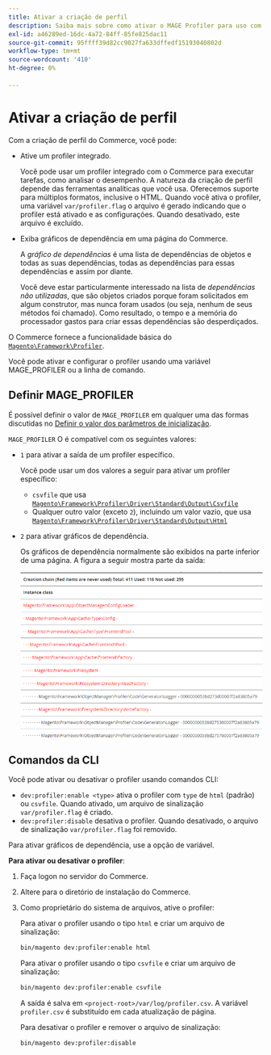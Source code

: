 ```yaml
---
title: Ativar a criação de perfil
description: Saiba mais sobre como ativar o MAGE Profiler para uso com suas ferramentas analíticas.
exl-id: a46289ed-16dc-4a72-84ff-85fe825dac11
source-git-commit: 95ffff39d82cc9027fa633dffedf15193040802d
workflow-type: tm+mt
source-wordcount: '410'
ht-degree: 0%

---
```


# Ativar a criação de perfil

Com a criação de perfil do Commerce, você pode:

- Ative um profiler integrado.

  Você pode usar um profiler integrado com o Commerce para executar tarefas, como analisar o desempenho. A natureza da criação de perfil depende das ferramentas analíticas que você usa. Oferecemos suporte para múltiplos formatos, inclusive o HTML. Quando você ativa o profiler, uma variável `var/profiler.flag` o arquivo é gerado indicando que o profiler está ativado e as configurações. Quando desativado, este arquivo é excluído.

- Exiba gráficos de dependência em uma página do Commerce.

  A _gráfico de dependências_ é uma lista de dependências de objetos e todas as suas dependências, todas as dependências para essas dependências e assim por diante.

  Você deve estar particularmente interessado na lista de _dependências não utilizadas_, que são objetos criados porque foram solicitados em algum construtor, mas nunca foram usados (ou seja, nenhum de seus métodos foi chamado). Como resultado, o tempo e a memória do processador gastos para criar essas dependências são desperdiçados.

O Commerce fornece a funcionalidade básica do [`Magento\Framework\Profiler`][profiler].

Você pode ativar e configurar o profiler usando uma variável MAGE_PROFILER ou a linha de comando.

## Definir MAGE_PROFILER

É possível definir o valor de `MAGE_PROFILER` em qualquer uma das formas discutidas no [Definir o valor dos parâmetros de inicialização](../bootstrap/set-parameters.md).

`MAGE_PROFILER` O é compatível com os seguintes valores:

- `1` para ativar a saída de um profiler específico.

  Você pode usar um dos valores a seguir para ativar um profiler específico:

   - `csvfile` que usa [`Magento\Framework\Profiler\Driver\Standard\Output\Csvfile`][csvfile]
   - Qualquer outro valor (exceto `2`), incluindo um valor vazio, que usa [`Magento\Framework\Profiler\Driver\Standard\Output\Html`][html]

- `2` para ativar gráficos de dependência.

  Os gráficos de dependência normalmente são exibidos na parte inferior de uma página. A figura a seguir mostra parte da saída:

  ![Gráficos de dependência](../../assets/configuration/depend-graphs.png)

## Comandos da CLI

Você pode ativar ou desativar o profiler usando comandos CLI:

- `dev:profiler:enable <type>` ativa o profiler com `type` de `html` (padrão) ou `csvfile`. Quando ativado, um arquivo de sinalização `var/profiler.flag` é criado.
- `dev:profiler:disable` desativa o profiler. Quando desativado, o arquivo de sinalização `var/profiler.flag` foi removido.

Para ativar gráficos de dependência, use a opção de variável.

**Para ativar ou desativar o profiler**:

1. Faça logon no servidor do Commerce.
1. Altere para o diretório de instalação do Commerce.
1. Como proprietário do sistema de arquivos, ative o profiler:

   Para ativar o profiler usando o tipo `html` e criar um arquivo de sinalização:

   ```bash
   bin/magento dev:profiler:enable html
   ```

   Para ativar o profiler usando o tipo `csvfile` e criar um arquivo de sinalização:

   ```bash
   bin/magento dev:profiler:enable csvfile
   ```

   A saída é salva em `<project-root>/var/log/profiler.csv`. A variável `profiler.csv` é substituído em cada atualização de página.

   Para desativar o profiler e remover o arquivo de sinalização:

   ```bash
   bin/magento dev:profiler:disable
   ```

<!-- link definitions -->

[csvfile]: https://github.com/magento/magento2/blob/2.4/lib/internal/Magento/Framework/Profiler/Driver/Standard/Output/Csvfile.php
[html]: https://github.com/magento/magento2/blob/2.4/lib/internal/Magento/Framework/Profiler/Driver/Standard/Output/Html.php
[profiler]: https://github.com/magento/magento2/blob/2.4/lib/internal/Magento/Framework/Profiler.php
